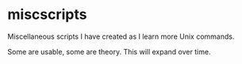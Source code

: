 # miscscripts
Miscellaneous scripts I have created as I learn more Unix commands.

Some are usable, some are theory. This will expand over time. 
